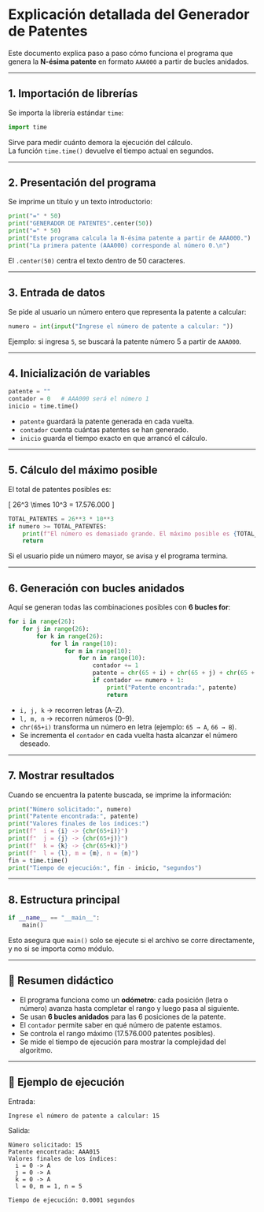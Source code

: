# Explicación detallada del Generador de Patentes

Este documento explica paso a paso cómo funciona el programa que genera la **N-ésima patente** en formato `AAA000` a partir de bucles anidados.

---

## 1. Importación de librerías
Se importa la librería estándar `time`:

```python
import time
```
Sirve para medir cuánto demora la ejecución del cálculo.  
La función `time.time()` devuelve el tiempo actual en segundos.

---

## 2. Presentación del programa
Se imprime un título y un texto introductorio:

```python
print("=" * 50)
print("GENERADOR DE PATENTES".center(50))
print("=" * 50)
print("Este programa calcula la N-ésima patente a partir de AAA000.")
print("La primera patente (AAA000) corresponde al número 0.\n")
```

El `.center(50)` centra el texto dentro de 50 caracteres.

---

## 3. Entrada de datos
Se pide al usuario un número entero que representa la patente a calcular:

```python
numero = int(input("Ingrese el número de patente a calcular: "))
```

Ejemplo: si ingresa `5`, se buscará la patente número 5 a partir de `AAA000`.

---

## 4. Inicialización de variables
```python
patente = ""
contador = 0   # AAA000 será el número 1
inicio = time.time()
```

- `patente` guardará la patente generada en cada vuelta.  
- `contador` cuenta cuántas patentes se han generado.  
- `inicio` guarda el tiempo exacto en que arrancó el cálculo.

---

## 5. Cálculo del máximo posible
El total de patentes posibles es:

\[ 26^3 \times 10^3 = 17.576.000 \]

```python
TOTAL_PATENTES = 26**3 * 10**3
if numero >= TOTAL_PATENTES:
    print(f"El número es demasiado grande. El máximo posible es {TOTAL_PATENTES - 1}.")
    return
```

Si el usuario pide un número mayor, se avisa y el programa termina.

---

## 6. Generación con bucles anidados
Aquí se generan todas las combinaciones posibles con **6 bucles for**:

```python
for i in range(26):
    for j in range(26):
        for k in range(26):
            for l in range(10):
                for m in range(10):
                    for n in range(10):
                        contador += 1
                        patente = chr(65 + i) + chr(65 + j) + chr(65 + k) + str(l) + str(m) + str(n)
                        if contador == numero + 1:
                            print("Patente encontrada:", patente)
                            return
```

- `i, j, k` → recorren letras (A–Z).  
- `l, m, n` → recorren números (0–9).  
- `chr(65+i)` transforma un número en letra (ejemplo: `65 → A`, `66 → B`).  
- Se incrementa el `contador` en cada vuelta hasta alcanzar el número deseado.

---

## 7. Mostrar resultados
Cuando se encuentra la patente buscada, se imprime la información:

```python
print("Número solicitado:", numero)
print("Patente encontrada:", patente)
print("Valores finales de los índices:")
print(f"  i = {i} -> {chr(65+i)}")
print(f"  j = {j} -> {chr(65+j)}")
print(f"  k = {k} -> {chr(65+k)}")
print(f"  l = {l}, m = {m}, n = {n}")
fin = time.time()
print("Tiempo de ejecución:", fin - inicio, "segundos")
```

---

## 8. Estructura principal
```python
if __name__ == "__main__":
    main()
```

Esto asegura que `main()` solo se ejecute si el archivo se corre directamente, y no si se importa como módulo.

---

## 🔑 Resumen didáctico
- El programa funciona como un **odómetro**: cada posición (letra o número) avanza hasta completar el rango y luego pasa al siguiente.  
- Se usan **6 bucles anidados** para las 6 posiciones de la patente.  
- El `contador` permite saber en qué número de patente estamos.  
- Se controla el rango máximo (17.576.000 patentes posibles).  
- Se mide el tiempo de ejecución para mostrar la complejidad del algoritmo.

---

## 📌 Ejemplo de ejecución

Entrada:
```
Ingrese el número de patente a calcular: 15
```

Salida:
```
Número solicitado: 15
Patente encontrada: AAA015
Valores finales de los índices:
  i = 0 -> A
  j = 0 -> A
  k = 0 -> A
  l = 0, m = 1, n = 5

Tiempo de ejecución: 0.0001 segundos
```
